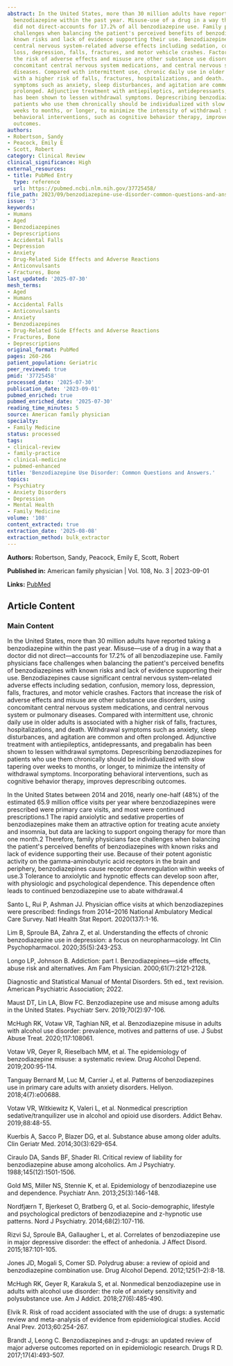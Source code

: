 ```yaml
---
abstract: In the United States, more than 30 million adults have reported taking a
  benzodiazepine within the past year. Misuse-use of a drug in a way that a doctor
  did not direct-accounts for 17.2% of all benzodiazepine use. Family physicians face
  challenges when balancing the patient's perceived benefits of benzodiazepines with
  known risks and lack of evidence supporting their use. Benzodiazepines cause significant
  central nervous system-related adverse effects including sedation, confusion, memory
  loss, depression, falls, fractures, and motor vehicle crashes. Factors that increase
  the risk of adverse effects and misuse are other substance use disorders, using
  concomitant central nervous system medications, and central nervous system or pulmonary
  diseases. Compared with intermittent use, chronic daily use in older adults is associated
  with a higher risk of falls, fractures, hospitalizations, and death. Withdrawal
  symptoms such as anxiety, sleep disturbances, and agitation are common and often
  prolonged. Adjunctive treatment with antiepileptics, antidepressants, and pregabalin
  has been shown to lessen withdrawal symptoms. Deprescribing benzodiazepines for
  patients who use them chronically should be individualized with slow tapering over
  weeks to months, or longer, to minimize the intensity of withdrawal symptoms. Incorporating
  behavioral interventions, such as cognitive behavior therapy, improves deprescribing
  outcomes.
authors:
- Robertson, Sandy
- Peacock, Emily E
- Scott, Robert
category: Clinical Review
clinical_significance: High
external_resources:
- title: PubMed Entry
  type: reference
  url: https://pubmed.ncbi.nlm.nih.gov/37725458/
file_path: 2023/09/benzodiazepine-use-disorder-common-questions-and-answers.md
issue: '3'
keywords:
- Humans
- Aged
- Benzodiazepines
- Deprescriptions
- Accidental Falls
- Depression
- Anxiety
- Drug-Related Side Effects and Adverse Reactions
- Anticonvulsants
- Fractures, Bone
last_updated: '2025-07-30'
mesh_terms:
- Aged
- Humans
- Accidental Falls
- Anticonvulsants
- Anxiety
- Benzodiazepines
- Drug-Related Side Effects and Adverse Reactions
- Fractures, Bone
- Deprescriptions
original_format: PubMed
pages: 260-266
patient_population: Geriatric
peer_reviewed: true
pmid: '37725458'
processed_date: '2025-07-30'
publication_date: '2023-09-01'
pubmed_enriched: true
pubmed_enriched_date: '2025-07-30'
reading_time_minutes: 5
source: American family physician
specialty:
- Family Medicine
status: processed
tags:
- clinical-review
- family-practice
- clinical-medicine
- pubmed-enhanced
title: 'Benzodiazepine Use Disorder: Common Questions and Answers.'
topics:
- Psychiatry
- Anxiety Disorders
- Depression
- Mental Health
- Family Medicine
volume: '108'
content_extracted: true
extraction_date: '2025-08-08'
extraction_method: bulk_extractor
---
```


**Authors:** Robertson, Sandy, Peacock, Emily E, Scott, Robert

**Published in:** American family physician | Vol. 108, No. 3 | 2023-09-01

**Links:** [PubMed](https://pubmed.ncbi.nlm.nih.gov/37725458/)


## Article Content


### Main Content


In the United States, more than 30 million adults have reported taking a benzodiazepine within the past year. Misuse—use of a drug in a way that a doctor did not direct—accounts for 17.2% of all benzodiazepine use. Family physicians face challenges when balancing the patient's perceived benefits of benzodiazepines with known risks and lack of evidence supporting their use. Benzodiazepines cause significant central nervous system–related adverse effects including sedation, confusion, memory loss, depression, falls, fractures, and motor vehicle crashes. Factors that increase the risk of adverse effects and misuse are other substance use disorders, using concomitant central nervous system medications, and central nervous system or pulmonary diseases. Compared with intermittent use, chronic daily use in older adults is associated with a higher risk of falls, fractures, hospitalizations, and death. Withdrawal symptoms such as anxiety, sleep disturbances, and agitation are common and often prolonged. Adjunctive treatment with antiepileptics, antidepressants, and pregabalin has been shown to lessen withdrawal symptoms. Deprescribing benzodiazepines for patients who use them chronically should be individualized with slow tapering over weeks to months, or longer, to minimize the intensity of withdrawal symptoms. Incorporating behavioral interventions, such as cognitive behavior therapy, improves deprescribing outcomes.

In the United States between 2014 and 2016, nearly one-half (48%) of the estimated 65.9 million office visits per year where benzodiazepines were prescribed were primary care visits, and most were continued prescriptions.1 The rapid anxiolytic and sedative properties of benzodiazepines make them an attractive option for treating acute anxiety and insomnia, but data are lacking to support ongoing therapy for more than one month.2 Therefore, family physicians face challenges when balancing the patient's perceived benefits of benzodiazepines with known risks and lack of evidence supporting their use. Because of their potent agonistic activity on the gamma-aminobutyric acid receptors in the brain and periphery, benzodiazepines cause receptor downregulation within weeks of use.3 Tolerance to anxiolytic and hypnotic effects can develop soon after, with physiologic and psychological dependence. This dependence often leads to continued benzodiazepine use to abate withdrawal.4

Santo L, Rui P, Ashman JJ. Physician office visits at which benzodiazepines were prescribed: findings from 2014–2016 National Ambulatory Medical Care Survey. Natl Health Stat Report. 2020(137):1-16.

Lim B, Sproule BA, Zahra Z, et al. Understanding the effects of chronic benzodiazepine use in depression: a focus on neuropharmacology. Int Clin Psychopharmacol. 2020;35(5):243-253.

Longo LP, Johnson B. Addiction: part I. Benzodiazepines—side effects, abuse risk and alternatives. Am Fam Physician. 2000;61(7):2121-2128.

Diagnostic and Statistical Manual of Mental Disorders. 5th ed., text revision. American Psychiatric Association; 2022.

Maust DT, Lin LA, Blow FC. Benzodiazepine use and misuse among adults in the United States. Psychiatr Serv. 2019;70(2):97-106.

McHugh RK, Votaw VR, Taghian NR, et al. Benzodiazepine misuse in adults with alcohol use disorder: prevalence, motives and patterns of use. J Subst Abuse Treat. 2020;117:108061.

Votaw VR, Geyer R, Rieselbach MM, et al. The epidemiology of benzodiazepine misuse: a systematic review. Drug Alcohol Depend. 2019;200:95-114.

Tanguay Bernard M, Luc M, Carrier J, et al. Patterns of benzodiazepines use in primary care adults with anxiety disorders. Heliyon. 2018;4(7):e00688.

Votaw VR, Witkiewitz K, Valeri L, et al. Nonmedical prescription sedative/tranquilizer use in alcohol and opioid use disorders. Addict Behav. 2019;88:48-55.

Kuerbis A, Sacco P, Blazer DG, et al. Substance abuse among older adults. Clin Geriatr Med. 2014;30(3):629-654.

Ciraulo DA, Sands BF, Shader RI. Critical review of liability for benzodiazepine abuse among alcoholics. Am J Psychiatry. 1988;145(12):1501-1506.

Gold MS, Miller NS, Stennie K, et al. Epidemiology of benzodiazepine use and dependence. Psychiatr Ann. 2013;25(3):146-148.

Nordfjærn T, Bjerkeset O, Bratberg G, et al. Socio-demographic, lifestyle and psychological predictors of benzodiazepine and z-hypnotic use patterns. Nord J Psychiatry. 2014;68(2):107-116.

Rizvi SJ, Sproule BA, Gallaugher L, et al. Correlates of benzodiazepine use in major depressive disorder: the effect of anhedonia. J Affect Disord. 2015;187:101-105.

Jones JD, Mogali S, Comer SD. Polydrug abuse: a review of opioid and benzodiazepine combination use. Drug Alcohol Depend. 2012;125(1–2):8-18.

McHugh RK, Geyer R, Karakula S, et al. Nonmedical benzodiazepine use in adults with alcohol use disorder: the role of anxiety sensitivity and polysubstance use. Am J Addict. 2018;27(6):485-490.

Elvik R. Risk of road accident associated with the use of drugs: a systematic review and meta-analysis of evidence from epidemiological studies. Accid Anal Prev. 2013;60:254-267.

Brandt J, Leong C. Benzodiazepines and z-drugs: an updated review of major adverse outcomes reported on in epidemiologic research. Drugs R D. 2017;17(4):493-507.